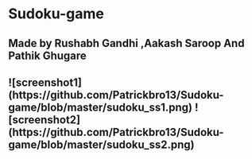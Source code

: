 # Sudoku-game
<h2>Made by Rushabh Gandhi ,Aakash Saroop And Pathik Ghugare<h2>
![screenshot1](https://github.com/Patrickbro13/Sudoku-game/blob/master/sudoku_ss1.png)
![screenshot2](https://github.com/Patrickbro13/Sudoku-game/blob/master/sudoku_ss2.png)

